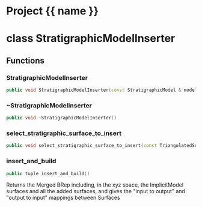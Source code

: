 <script setup>
import {useRoute} from 'vitepress'
const {path} = useRoute()
const tokens = path.split('/')
const words = tokens[2].split('-');
for (let i = 0; i < words.length; i++) {
    words[i] = words[i].charAt(0).toUpperCase() + words[i].slice(1);
    words[i] = words[i].replace('geode', 'Geode')
}
const name = words.join('-');
</script>
# Project {{ name }}

# class StratigraphicModelInserter


## Functions

### StratigraphicModelInserter

```cpp
public void StratigraphicModelInserter(const StratigraphicModel & model)
```


### ~StratigraphicModelInserter

```cpp
public void ~StratigraphicModelInserter()
```


### select_stratigraphic_surface_to_insert

```cpp
public void select_stratigraphic_surface_to_insert(const TriangulatedSurface3D & surface)
```


### insert_and_build

```cpp
public tuple insert_and_build()
```


 Returns the Merged BRep including, in the xyz space, the ImplicitModel surfaces and all the added surfaces, and gives the "input to output" and "output to input" mappings between Surfaces



